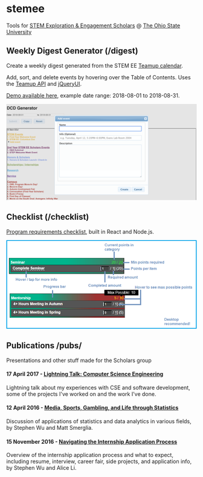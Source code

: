 # stemee
Tools for [STEM Exploration &amp; Engagement Scholars](http://honors-scholars.osu.edu) @ [The Ohio State University](https://www.osu.edu/)

## Weekly Digest Generator (/digest)
Create a weekly digest generated from the STEM EE [Teamup calendar](https://go.osu.edu/stemeecal).

Add, sort, and delete events by hovering over the Table of Contents. Uses the [Teamup API](http://apidocs.teamup.com/) and [jQueryUI](https://jqueryui.com/).

[Demo available here](http://wustep.github.io/stemee/digest), example date range: 2018-08-01 to 2018-08-31.

![Digest picture](https://github.com/wustep/stemee/blob/master/digest/digest.png "digest pic")

## Checklist (/checklist)
[Program requirements checklist](https://github.com/wustep/stemee/tree/master/checklist), built in React and Node.js.

![Checklist pic](https://raw.githubusercontent.com/wustep/stemee/master/checklist/INFO.png "checklist pic")

## Publications /pubs/
Presentations and other stuff made for the Scholars group

#### 17 April 2017 - [Lightning Talk: Computer Science Engineering](https://github.com/wustep/stemee/blob/master/pubs/17-04-07%20-%20Lightning%20Talk%20-%20CSE.pdf)
Lightning talk about my experiences with CSE and software development, some of the projects I've worked on and the work I've done.

#### 12 April 2016 - [Media, Sports, Gambling, and Life through Statistics](https://docs.google.com/presentation/d/1MLgvidd40I_sVvfJEZ1cn4xUmIJZdG_CbElYNZWDEno/pub?start=false&loop=false&delayms=15000&slide=id.p)  
Discussion of applications of statistics and data analytics in various fields, by Stephen Wu and Matt Smerglia.

#### 15 November 2016 - [Navigating the Internship Application Process](https://docs.google.com/presentation/d/1bxqvawQxSBj3AL5xgzi3raqsFZr6pTw-b5484I1bciw/edit#slide=id.p)
Overview of the internship application process and what to expect, including resume, interview, career fair, side projects, and application info, by Stephen Wu and Alice Li.
